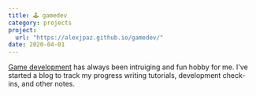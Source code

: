 ```yaml
---
title: 🕹 gamedev
category: projects
project:
  url: "https://alexjpaz.github.io/gamedev/"
date: 2020-04-01
---
```


[Game development](https://alexjpaz.github.io/gamedev/) has always been intruiging and fun hobby for me. I've started a blog to track my progress writing tutorials, development check-ins, and other notes.
